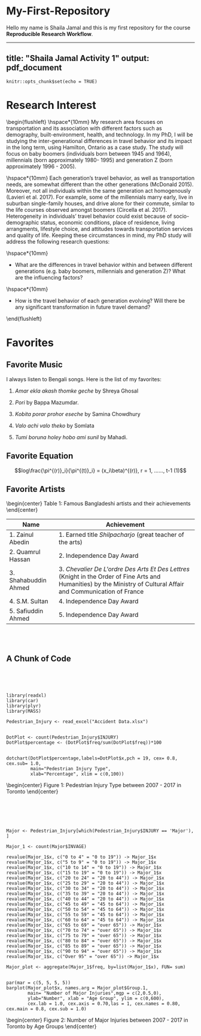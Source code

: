 # My-First-Repository

Hello my name is Shaila Jamal and this is my first repository for the course **Reproducible Research Workflow**. 

---
title: "Shaila Jamal Activity 1"
output: pdf_document
---

```{r setup, include=FALSE}
knitr::opts_chunk$set(echo = TRUE)
```

# Research Interest

\begin{flushleft}
\hspace*{10mm}
My research area focuses on transportation and its association with different factors such as demography, built-environment, health, and technology. In my PhD, I will be studying the inter-generational differences in travel behavior and its impact in the long term, using Hamilton, Ontario as a case study. The study will focus on baby boomers (individuals born between 1945 and 1964), millennials (born approximately 1980- 1995) and generation Z (born approximately 1996 - 2005). 

\hspace*{10mm}
Each generation’s travel behavior, as well as transportation needs, are somewhat different than the other generations (McDonald 2015). Moreover, not all individuals within the same generation act homogenously (Lavieri et al. 2017). For example, some of the millennials marry early, live in suburban single-family houses, and drive alone for their commute, similar to the life courses observed amongst boomers (Circella et al. 2017). Heterogeneity in individuals’ travel behavior could exist because of socio-demographic status, economic conditions, place of residence, living arrangments, lifestyle choice, and attitudes towards transportation services and quality of life. Keeping these circumstances in mind, my PhD study will address the following research questions:

\hspace*{10mm}
- What are the differences in travel behavior within and between different generations (e.g. baby boomers, millennials and generation Z)? What are the influencing factors?

\hspace*{10mm}
- How is the travel behavior of each generation evolving? Will there be any significant transformation in future travel demand?

\end{flushleft}

# Favorites

## Favorite Music

I always listen to Bengali songs. Here is the list of my favorites:

1. _Amar ekla akash thomke geche_ by Shreya Ghosal

2. _Pori_ by Bappa Mazumdar.

3. _Kobita porar prohor eseche_ by Samina Chowdhury

4. _Valo achi valo theko_ by Somlata

5. _Tumi boruna holey hobo ami sunil_ by Mahadi.


## Favorite Equation


$$log\frac{\pi^{(r)}_i}{\pi^{(t)}_i} = (x_i\beta)^{(r)}, r = 1, ......, t-1      (1)$$



## Favorite Artists

\begin{center} Table 1: Famous Bangladeshi artists and their achievements \end{center}

**Name** | **Achievement**
-|-
1. Zainul Abedin | 1. Earned title _Shilpacharjo_ (great teacher of the arts)
2. Quamrul Hassan| 2. Independence Day Award
3. Shahabuddin Ahmed| 3. _Chevalier De L'ordre Des Arts Et Des Lettres_ (Knight in the Order of Fine Arts and Humanities) by the Ministry of Cultural Affair and Communication of France
4. S.M. Sultan| 4. Independence Day Award
5. Safiuddin Ahmed| 5. Independence Day Award


**<br><br>**

## A Chunk of Code 

**<br> <br>**

```{r, include=FALSE}

library(readxl)
library(car)
library(plyr)
library(MASS)

Pedestrian_Injury <- read_excel("Accident Data.xlsx")

```

```{r, echo=FALSE, message=FALSE, fig.align="center"}

DotPlot <- count(Pedestrian_Injury$INJURY)
DotPlot$percentage <- (DotPlot$freq/sum(DotPlot$freq))*100


dotchart(DotPlot$percentage,labels=DotPlot$x,pch = 19, cex= 0.8, cex.sub= 1.0,
         main="Pedestrian Injury Type", 
         xlab="Percentage", xlim = c(0,100))
```

\begin{center} Figure 1: Pedestrian Injury Type between 2007 - 2017 in Toronto \end{center}

**<br><br>**


```{r, echo=FALSE, message=FALSE, fig.align="center"}


Major <- Pedestrian_Injury[which(Pedestrian_Injury$INJURY == 'Major'), ]

Major_1 <- count(Major$INVAGE)

revalue(Major_1$x, c("0 to 4" = "0 to 19")) -> Major_1$x
revalue(Major_1$x, c("5 to 9" = "0 to 19")) -> Major_1$x
revalue(Major_1$x, c("10 to 14" = "0 to 19")) -> Major_1$x
revalue(Major_1$x, c("15 to 19" = "0 to 19")) -> Major_1$x
revalue(Major_1$x, c("20 to 24" = "20 to 44")) -> Major_1$x
revalue(Major_1$x, c("25 to 29" = "20 to 44")) -> Major_1$x
revalue(Major_1$x, c("30 to 34" = "20 to 44")) -> Major_1$x
revalue(Major_1$x, c("35 to 39" = "20 to 44")) -> Major_1$x
revalue(Major_1$x, c("40 to 44" = "20 to 44")) -> Major_1$x
revalue(Major_1$x, c("45 to 49" = "45 to 64")) -> Major_1$x
revalue(Major_1$x, c("50 to 54" = "45 to 64")) -> Major_1$x
revalue(Major_1$x, c("55 to 59" = "45 to 64")) -> Major_1$x
revalue(Major_1$x, c("60 to 64" = "45 to 64")) -> Major_1$x
revalue(Major_1$x, c("65 to 69" = "over 65")) -> Major_1$x
revalue(Major_1$x, c("70 to 74" = "over 65")) -> Major_1$x
revalue(Major_1$x, c("75 to 79" = "over 65")) -> Major_1$x
revalue(Major_1$x, c("80 to 84" = "over 65")) -> Major_1$x
revalue(Major_1$x, c("85 to 89" = "over 65")) -> Major_1$x
revalue(Major_1$x, c("90 to 94" = "over 65")) -> Major_1$x
revalue(Major_1$x, c("Over 95" = "over 65")) -> Major_1$x

Major_plot <- aggregate(Major_1$freq, by=list(Major_1$x), FUN= sum)


par(mar = c(5, 5, 5, 5))
barplot(Major_plot$x, names.arg = Major_plot$Group.1, 
        main= "Number of Major Injuries",mgp = c(2,0.5,0),
        ylab="Number", xlab = "Age Group", ylim = c(0,600),
        cex.lab = 1.0, cex.axis = 0.70,las = 1, cex.names = 0.80, cex.main = 0.8, cex.sub = 1.0)
```

\begin{center} Figure 2: Number of Major Injuries between 2007 - 2017 in Toronto by Age Groups \end{center}